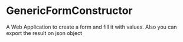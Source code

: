 # GenericFormConstructor
A Web Application to create a form and fill it with values. Also you can export the result on json object  
